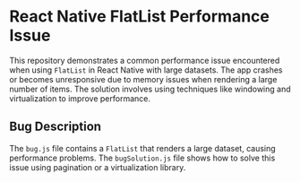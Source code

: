 # React Native FlatList Performance Issue

This repository demonstrates a common performance issue encountered when using `FlatList` in React Native with large datasets. The app crashes or becomes unresponsive due to memory issues when rendering a large number of items.  The solution involves using techniques like windowing and virtualization to improve performance.

## Bug Description
The `bug.js` file contains a `FlatList` that renders a large dataset, causing performance problems. The `bugSolution.js` file shows how to solve this issue using pagination or a virtualization library.